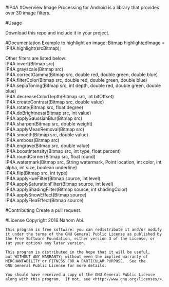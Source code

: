 #IP4A
#Overview
Image Processing for Android is a library that provides over 30 image filters.

#Usage

Download this repo and include it in your project.

#Documentation
Example to highlight an image:
Bitmap highlightedImage = IP4A.highlight(srcBitmap);

Other filters are listed below: </br>
IP4A.invert(Bitmap src) </br>
IP4A.grayscale(Bitmap src) </br>
IP4A.correctGamma(Bitmap src, double red, double green, double blue)</br>
IP4A.filterColor(Bitmap src, double red, double green, double blue)</br>
IP4A.sepiaToning(Bitmap src, int depth, double red, double green, double blue)</br>
IP4A.decreaseColorDepth(Bitmap src, int bitOffset)</br>
IP4A.createContrast(Bitmap src, double value)</br>
IP4A.rotate(Bitmap src, float degree)</br>
IP4A.doBrightness(Bitmap src, int value)</br>
IP4A.applyGaussianBlur(Bitmap src)</br>
IP4A.sharpen(Bitmap src, double weight)</br>
IP4A.applyMeanRemoval(Bitmap src)</br>
IP4A.smooth(Bitmap src, double value)</br>
IP4A.emboss(Bitmap src)</br>
IP4A.engrave(Bitmap src, double value)</br>
IP4A.boostIntensity(Bitmap src, int type, float percent)</br>
IP4A.roundCorner(Bitmap src, float round)</br>
IP4A.watermark(Bitmap src, String watermark, Point location, int color, int alpha, int size, boolean underline)</br>
IP4A.flip(Bitmap src, int type)</br>
IP4A.applyHueFilter(Bitmap source, int level)</br>
IP4A.applySaturationFilter(Bitmap source, int level)</br>
IP4A.applyShadingFilter(Bitmap source, int shadingColor)</br>
IP4A.applySnowEffect(Bitmap source)</br>
IP4A.applyFleaEffect(Bitmap source)</br>

#Contributing
Create a pull request.

#License
Copyright 2016 Nahom Abi.

    This program is free software: you can redistribute it and/or modify
    it under the terms of the GNU General Public License as published by
    the Free Software Foundation, either version 3 of the License, or
    (at your option) any later version.

    This program is distributed in the hope that it will be useful,
    but WITHOUT ANY WARRANTY; without even the implied warranty of
    MERCHANTABILITY or FITNESS FOR A PARTICULAR PURPOSE.  See the
    GNU General Public License for more details.

    You should have received a copy of the GNU General Public License
    along with this program.  If not, see <http://www.gnu.org/licenses/>.
